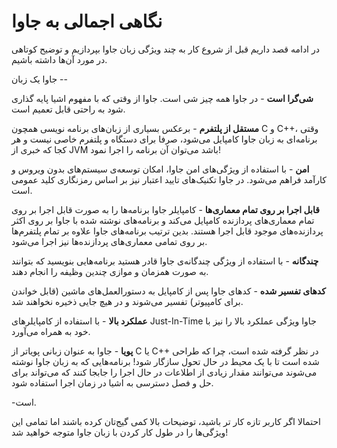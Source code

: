# نگاهی اجمالی به جاوا

در ادامه قصد داریم قبل از شروع کار به چند ویژگی زبان جاوا بپردازیم و توضیح کوتاهی در مورد آن‌ها داشته باشیم.

جاوا یک زبان --

**شی‌گرا است** - در جاوا همه چیز شی است. جاوا از وقتی که با مفهوم اشیا پایه گذاری شود به راحتی قابل تعمیم است. 

**مستقل از پلتفرم** - برعکس بسیاری از زبان‌های برنامه نویسی همچون C و C++، وقتی برنامه‌ای به زبان جاوا کامپایل می‌شود، صرفا برای دستگاه و پلتفرم خاصی نیست و هر کجا که خبری از JVM باشد می‌توان آن برنامه را اجرا نمود! 

**امن** - با استفاده از ویژگی‌های امن جاوا، امکان توسعه‌ی سیستم‌های بدون ویروس و کارآمد فراهم می‌شود. در جاوا تکنیک‌های تایید اعتبار نیز بر اساس رمزنگاری کلید عمومی است.

**قابل اجرا بر روی تمام معماری‌ها** - کامپایلر جاوا برنامه‌ها را به صورت قابل اجرا بر روی تمام معماری‌های پردازنده کامپایل می‌کند و برنامه‌های نوشته شده با جاوا بر روی اکثر پردازنده‌های موجود قابل اجرا هستند. بدین ترتیب برنامه‌های جاوا علاوه بر تمام پلتفرم‌ها بر روی تمامی معماری‌های پردازنده‌ها نیز اجرا می‌شود. 

**چندگانه** - با استفاده از ویژگی چندگانه‌ی جاوا قادر هستید برنامه‌هایی بنویسید که بتوانند به صورت همزمان و موازی چندین وظیفه را انجام دهند.

**کدهای تفسیر شده** - کدهای جاوا پس از کامپایل به دستورالعمل‌های ماشین \(قابل خواندن برای کامپیوتر\) تفسیر می‌شوند و در هیچ جایی ذخیره نخواهند شد.

**عملکرد بالا** - با استفاده از کامپایلرهای Just-In-Time جاوا ویژگی عملکرد بالا را نیز با خود به همراه می‌آورد. 

**پویا** - جاوا به عنوان زبانی پویاتر از C یا C++ در نظر گرفته شده است، چرا که طراحی شده است تا با یک محیط در حال تحول سازگار شود! برنامه‌هایی که به زبان جاوا نوشته می‌شوند می‌توانند مقدار زیادی از اطلاعات در حال اجرا را جابجا کنند که می‌تواند برای حل و فصل دسترسی به اشیا در زمان اجرا استفاده شود.

-است.

احتمالا اگر کاربر تازه کار تر باشید، توضیحات بالا کمی گیج‌تان کرده باشند اما تمامی این ویژگی‌ها را در طول کار کردن با زبان جاوا متوجه خواهید شد!

